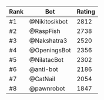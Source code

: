 Rank|Bot|Rating
---|---|---
#1|@Nikitosikbot|2812
#2|@RaspFish|2738
#3|@Nakshatra3|2520
#4|@OpeningsBot|2356
#5|@NilatacBot|2302
#6|@anti-bot|2186
#7|@CatNail|2054
#8|@pawnrobot|1847
